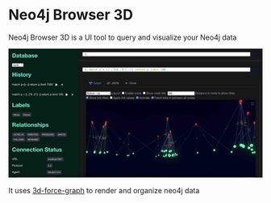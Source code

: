 # Neo4j Browser 3D

Neo4j Browser 3D is a UI tool to query and visualize your Neo4j data

![Alt text](./graph-3d-preview.jpg?raw=true "Preview")

It uses [3d-force-graph](https://github.com/vasturiano/3d-force-graph) to render and organize neo4j data
